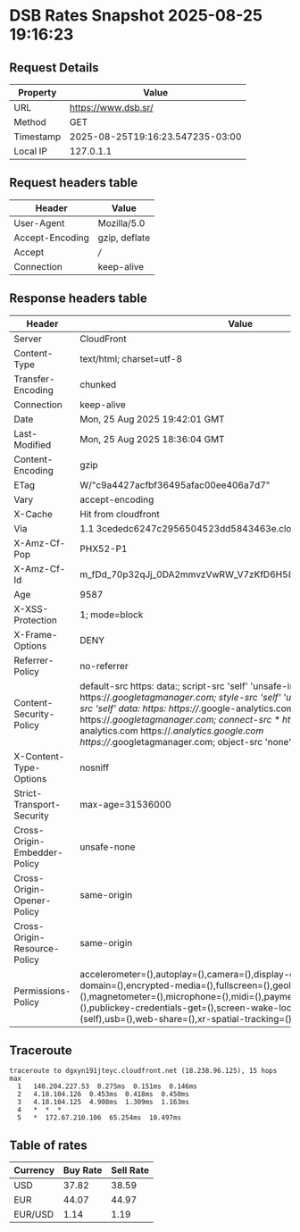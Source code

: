 # DSB Rates Snapshot 2025-08-25 19:16:23
## Request Details

| Property | Value |
|----------|-------|
| URL | https://www.dsb.sr/ |
| Method | GET |
| Timestamp | 2025-08-25T19:16:23.547235-03:00 |
| Local IP | 127.0.1.1 |
    
## Request headers table

| Header | Value |
|--------|-------|
| User-Agent | Mozilla/5.0 |
| Accept-Encoding | gzip, deflate |
| Accept | */* |
| Connection | keep-alive |

    
## Response headers table
| Header | Value |
|--------|-------|
| Server | CloudFront |
| Content-Type | text/html; charset=utf-8 |
| Transfer-Encoding | chunked |
| Connection | keep-alive |
| Date | Mon, 25 Aug 2025 19:42:01 GMT |
| Last-Modified | Mon, 25 Aug 2025 18:36:04 GMT |
| Content-Encoding | gzip |
| ETag | W/"c9a4427acfbf36495afac00ee406a7d7" |
| Vary | accept-encoding |
| X-Cache | Hit from cloudfront |
| Via | 1.1 3cededc6247c2956504523dd5843463e.cloudfront.net (CloudFront) |
| X-Amz-Cf-Pop | PHX52-P1 |
| X-Amz-Cf-Id | m_fDd_70p32qJj_0DA2mmvzVwRW_V7zKfD6H58D5F7zHTRLYMU8BnQ== |
| Age | 9587 |
| X-XSS-Protection | 1; mode=block |
| X-Frame-Options | DENY |
| Referrer-Policy | no-referrer |
| Content-Security-Policy | default-src https: data:; script-src 'self' 'unsafe-inline' https://*.googletagmanager.com; style-src 'self' 'unsafe-inline' data:; img-src 'self' data: https: https://*.google-analytics.com https://*.googletagmanager.com; connect-src * https://*.google-analytics.com https://*.analytics.google.com https://*.googletagmanager.com; object-src 'none' |
| X-Content-Type-Options | nosniff |
| Strict-Transport-Security | max-age=31536000 |
| Cross-Origin-Embedder-Policy | unsafe-none |
| Cross-Origin-Opener-Policy | same-origin |
| Cross-Origin-Resource-Policy | same-origin |
| Permissions-Policy | accelerometer=(),autoplay=(),camera=(),display-capture=(),document-domain=(),encrypted-media=(),fullscreen=(),geolocation=(),gyroscope=(),magnetometer=(),microphone=(),midi=(),payment=(),picture-in-picture=(),publickey-credentials-get=(),screen-wake-lock=(),sync-xhr=(self),usb=(),web-share=(),xr-spatial-tracking=() |

## Traceroute 

```
traceroute to dgxyn191jteyc.cloudfront.net (18.238.96.125), 15 hops max
  1   140.204.227.53  0.275ms  0.151ms  0.146ms 
  2   4.18.104.126  0.453ms  0.418ms  0.450ms 
  3   4.18.104.125  4.908ms  1.309ms  1.163ms 
  4   *  *  * 
  5   *  172.67.210.106  65.254ms  10.497ms 

```

## Table of rates

| Currency | Buy Rate | Sell Rate |
|----------|----------|-----------|
| USD | 37.82 | 38.59 |
| EUR | 44.07 | 44.97 |
| EUR/USD | 1.14 | 1.19 |
